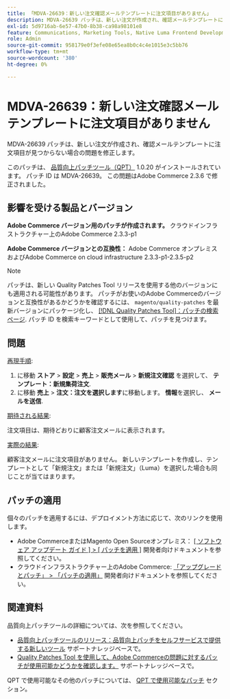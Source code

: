 ```yaml
---
title: 「MDVA-26639：新しい注文確認メールテンプレートに注文項目がありません」
description: MDVA-26639 パッチは、新しい注文が作成され、確認メールテンプレートに注文項目が見つからない場合の問題を修正します。
exl-id: 5d9716ab-6e57-47b0-8b38-ca98a98101e8
feature: Communications, Marketing Tools, Native Luma Frontend Development, Orders
role: Admin
source-git-commit: 958179e0f3efe08e65ea8b0c4c4e1015e3c5bb76
workflow-type: tm+mt
source-wordcount: '380'
ht-degree: 0%

---
```


# MDVA-26639：新しい注文確認メール テンプレートに注文項目がありません

MDVA-26639 パッチは、新しい注文が作成され、確認メールテンプレートに注文項目が見つからない場合の問題を修正します。

このパッチは、 [品質向上パッチツール（QPT）](/help/announcements/adobe-commerce-announcements/magento-quality-patches-released-new-tool-to-self-serve-quality-patches.md) 1.0.20 がインストールされています。 パッチ ID は MDVA-26639。 この問題はAdobe Commerce 2.3.6 で修正されました。

## 影響を受ける製品とバージョン

**Adobe Commerce バージョン用のパッチが作成されます。** クラウドインフラストラクチャー上のAdobe Commerce 2.3.3-p1

**Adobe Commerce バージョンとの互換性：** Adobe Commerce オンプレミスおよびAdobe Commerce on cloud infrastructure 2.3.3-p1-2.3.5-p2

>[!NOTE]
>
>パッチは、新しい Quality Patches Tool リリースを使用する他のバージョンにも適用される可能性があります。 パッチがお使いのAdobe Commerceのバージョンと互換性があるかどうかを確認するには、 `magento/quality-patches` を最新バージョンにパッケージ化し、 [[!DNL Quality Patches Tool]：パッチの検索ページ](https://devdocs.magento.com/quality-patches/tool.html#patch-grid). パッチ ID を検索キーワードとして使用して、パッチを見つけます。

## 問題

<u>再現手順</u>:

1. に移動 **ストア** > **設定** > **売上** > **販売メール** > **新規注文確認** を選択して、 **テンプレート：新規集荷注文**.
1. に移動 **売上** > **注文：注文を選択します**&#x200B;に移動します。 **情報**&#x200B;を選択し、 **メールを送信**.

<u>期待される結果</u>:

注文項目は、期待どおりに顧客注文メールに表示されます。

<u>実際の結果</u>:

顧客注文メールに注文項目がありません。 新しいテンプレートを作成し、テンプレートとして「新規注文」または「新規注文」（Luma）を選択した場合も同じことが当てはまります。

## パッチの適用

個々のパッチを適用するには、デプロイメント方法に応じて、次のリンクを使用します。

* Adobe CommerceまたはMagento Open Sourceオンプレミス： [[ ソフトウェア アップデート ガイド ] > [ パッチを適用 ]](https://devdocs.magento.com/guides/v2.4/comp-mgr/patching/mqp.html) 開発者向けドキュメントを参照してください。
* クラウドインフラストラクチャー上のAdobe Commerce: [「アップグレードとパッチ」 > 「パッチの適用」](https://devdocs.magento.com/cloud/project/project-patch.html) 開発者向けドキュメントを参照してください。

## 関連資料

品質向上パッチツールの詳細については、次を参照してください。

* [品質向上パッチツールのリリース：品質向上パッチをセルフサービスで提供する新しいツール](/help/announcements/adobe-commerce-announcements/magento-quality-patches-released-new-tool-to-self-serve-quality-patches.md) サポートナレッジベースで。
* [Quality Patches Tool を使用して、Adobe Commerceの問題に対するパッチが使用可能かどうかを確認します。](/help/support-tools/patches-available-in-qpt-tool/check-patch-for-magento-issue-with-magento-quality-patches.md) サポートナレッジベースで。

QPT で使用可能なその他のパッチについては、 [QPT で使用可能なパッチ](https://support.magento.com/hc/en-us/sections/360010506631-Patches-available-in-MQP-tool-) セクション。
